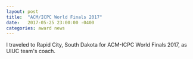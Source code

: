 ```yaml
---
layout: post
title:  "ACM/ICPC World Finals 2017"
date:   2017-05-25 23:00:00 -0400
categories: award news
---
```


I traveled to Rapid City, South Dakota for ACM-ICPC World Finals 2017, as UIUC team's coach.